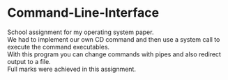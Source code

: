 # Command-Line-Interface
School assignment for my operating system paper. <br />
We had to implement our own CD command and then use a system call to execute the command executables. <br />
With this program you can change commands with pipes and also redirect output to a file.  <br />
Full marks were achieved in this assignment.
